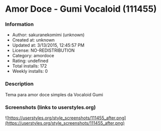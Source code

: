 # Amor Doce - Gumi Vocaloid (111455)

### Information
- Author: sakuranekomimi (unknown)
- Created at: unknown
- Updated at: 3/13/2015, 12:45:57 PM
- License: NO-REDISTRIBUTION
- Category: amordoce
- Rating: undefined
- Total installs: 172
- Weekly installs: 0


### Description
Tema para amor doce simples da Vocaloid Gumi


### Screenshots (links to userstyles.org)
![https://userstyles.org/style_screenshots/111455_after.png](https://userstyles.org/style_screenshots/111455_after.png)


